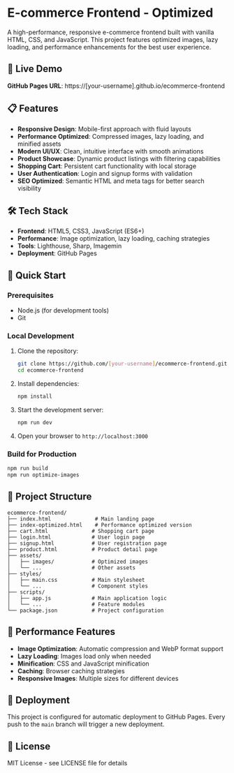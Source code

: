 # E-commerce Frontend - Optimized

A high-performance, responsive e-commerce frontend built with vanilla HTML, CSS, and JavaScript. This project features optimized images, lazy loading, and performance enhancements for the best user experience.

## 🚀 Live Demo
**GitHub Pages URL**: https://[your-username].github.io/ecommerce-frontend

## 📋 Features
- **Responsive Design**: Mobile-first approach with fluid layouts
- **Performance Optimized**: Compressed images, lazy loading, and minified assets
- **Modern UI/UX**: Clean, intuitive interface with smooth animations
- **Product Showcase**: Dynamic product listings with filtering capabilities
- **Shopping Cart**: Persistent cart functionality with local storage
- **User Authentication**: Login and signup forms with validation
- **SEO Optimized**: Semantic HTML and meta tags for better search visibility

## 🛠️ Tech Stack
- **Frontend**: HTML5, CSS3, JavaScript (ES6+)
- **Performance**: Image optimization, lazy loading, caching strategies
- **Tools**: Lighthouse, Sharp, Imagemin
- **Deployment**: GitHub Pages

## 🚀 Quick Start

### Prerequisites
- Node.js (for development tools)
- Git

### Local Development
1. Clone the repository:
   ```bash
   git clone https://github.com/[your-username]/ecommerce-frontend.git
   cd ecommerce-frontend
   ```

2. Install dependencies:
   ```bash
   npm install
   ```

3. Start the development server:
   ```bash
   npm run dev
   ```

4. Open your browser to `http://localhost:3000`

### Build for Production
```bash
npm run build
npm run optimize-images
```

## 📁 Project Structure
```
ecommerce-frontend/
├── index.html              # Main landing page
├── index-optimized.html    # Performance optimized version
├── cart.html              # Shopping cart page
├── login.html             # User login page
├── signup.html            # User registration page
├── product.html           # Product detail page
├── assets/
│   ├── images/            # Optimized images
│   └── ...                # Other assets
├── styles/
│   ├── main.css           # Main stylesheet
│   └── ...                # Component styles
├── scripts/
│   ├── app.js             # Main application logic
│   └── ...                # Feature modules
└── package.json           # Project configuration
```

## 🎯 Performance Features
- **Image Optimization**: Automatic compression and WebP format support
- **Lazy Loading**: Images load only when needed
- **Minification**: CSS and JavaScript minification
- **Caching**: Browser caching strategies
- **Responsive Images**: Multiple sizes for different devices

## 🚀 Deployment
This project is configured for automatic deployment to GitHub Pages. Every push to the `main` branch will trigger a new deployment.

## 📄 License
MIT License - see LICENSE file for details
